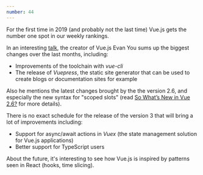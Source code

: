 ```yaml
---
number: 44
---
```


For the first time in 2019 (and probably not the last time) Vue.js gets the number one spot in our weekly rankings.

In an interesting [talk](https://www.youtube.com/watch?v=zB3HOejXqwk), the creator of Vue.js Evan You sums up the biggest changes over the last months, including:

- Improvements of the toolchain with _vue-cli_
- The release of _Vuepress_, the static site generator that can be used to create blogs or documentation sites for example

Also he mentions the latest changes brought by the the version 2.6, and especially the new syntax for "scoped slots" (read [So What’s New in Vue 2.6?](https://blog.bitsrc.io/so-whats-new-in-vue-2-6-d070132b2045) for more details).

There is no exact schedule for the release of the version 3 that will bring a lot of improvements including:

- Support for async/await actions in _Vuex_ (the state management solution for Vue.js applications)
- Better support for TypeScript users

About the future, it's interesting to see how Vue.js is inspired by patterns seen in React (hooks, time slicing).
